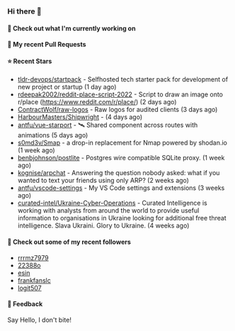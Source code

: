 ### Hi there 👋

#### 👷 Check out what I'm currently working on

#### 🔨 My recent Pull Requests


#### ⭐ Recent Stars

- [tldr-devops/startpack](https://github.com/tldr-devops/startpack) - Selfhosted tech starter pack for development of new project or startup (1 day ago)
- [rdeepak2002/reddit-place-script-2022](https://github.com/rdeepak2002/reddit-place-script-2022) - Script to draw an image onto r/place (https://www.reddit.com/r/place/) (2 days ago)
- [ContractWolf/raw-logos](https://github.com/ContractWolf/raw-logos) - Raw logos for audited clients (3 days ago)
- [HarbourMasters/Shipwright](https://github.com/HarbourMasters/Shipwright) -  (4 days ago)
- [antfu/vue-starport](https://github.com/antfu/vue-starport) - 🛰 Shared component across routes with animations (5 days ago)
- [s0md3v/Smap](https://github.com/s0md3v/Smap) - a drop-in replacement for Nmap powered by shodan.io (1 week ago)
- [benbjohnson/postlite](https://github.com/benbjohnson/postlite) - Postgres wire compatible SQLite proxy. (1 week ago)
- [kognise/arpchat](https://github.com/kognise/arpchat) - Answering the question nobody asked: what if you wanted to text your friends using only ARP? (2 weeks ago)
- [antfu/vscode-settings](https://github.com/antfu/vscode-settings) - My VS Code settings and extensions  (3 weeks ago)
- [curated-intel/Ukraine-Cyber-Operations](https://github.com/curated-intel/Ukraine-Cyber-Operations) - Curated Intelligence is working with analysts from around the world to provide useful information to organisations in Ukraine looking for additional free threat intelligence. Slava Ukraini. Glory to Ukraine. (4 weeks ago)

#### 👯 Check out some of my recent followers

- [rrrmz7979](https://github.com/rrrmz7979)
- [22388o](https://github.com/22388o)
- [esin](https://github.com/esin)
- [frankfanslc](https://github.com/frankfanslc)
- [logit507](https://github.com/logit507)

#### 💬 Feedback

Say Hello, I don't bite!